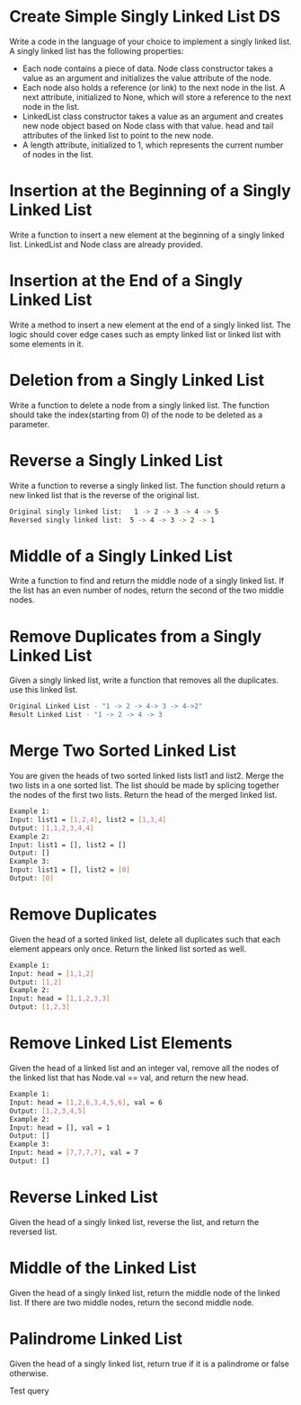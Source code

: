 # Create Simple Singly Linked List DS

Write a code in the language of your choice to implement a singly linked list. A singly linked list has the following properties:
* Each node contains a piece of data. Node class constructor  takes a value as an argument and initializes the value attribute of the node.
* Each node also holds a reference (or link) to the next node in the list. A  next attribute, initialized to None, which will store a reference to the next node in the list.
* LinkedList class constructor takes a value as an argument and creates new node object based on Node class with that value.
head and tail attributes of the linked list to point to the new node.
* A length attribute, initialized to 1, which represents the current number of nodes in the list.

# Insertion at the Beginning of a Singly Linked List

Write a function to insert a new element at the beginning of a singly linked list. LinkedList and Node class are already provided.

# Insertion at the End of a Singly Linked List

Write a method to insert a new element at the end of a singly linked list. The logic should cover edge cases such as empty linked list or linked list with some elements in it.

# Deletion from a Singly Linked List

Write a function to delete a node from a singly linked list. The function should take the index(starting from 0) of the node to be deleted as a parameter.

# Reverse a Singly Linked List

Write a function to reverse a singly linked list. The function should return a new linked list that is the reverse of the original list.

```sh
Original singly linked list:   1 -> 2 -> 3 -> 4 -> 5
Reversed singly linked list:  5 -> 4 -> 3 -> 2 -> 1
```

# Middle of a Singly Linked List

Write a function to find and return the middle node of a singly linked list. If the list has an even number of nodes, return the second of the two middle nodes.

# Remove Duplicates from a Singly Linked List

Given a singly linked list, write a function that removes all the duplicates. use this linked list.

```sh
Original Linked List - "1 -> 2 -> 4-> 3 -> 4->2"
Result Linked List - "1 -> 2 -> 4 -> 3
```

# Merge Two Sorted Linked List

You are given the heads of two sorted linked lists list1 and list2. 
Merge the two lists in a one sorted list. The list should be made by splicing together the nodes of the first two lists.
Return the head of the merged linked list.

```sh
Example 1: 
Input: list1 = [1,2,4], list2 = [1,3,4]
Output: [1,1,2,3,4,4]
Example 2:
Input: list1 = [], list2 = []
Output: []
Example 3: 
Input: list1 = [], list2 = [0]
Output: [0]
```

# Remove Duplicates

Given the head of a sorted linked list, delete all duplicates such that each element appears only once. Return the linked list sorted as well. 

```sh
Example 1:
Input: head = [1,1,2]
Output: [1,2]
Example 2:
Input: head = [1,1,2,3,3]
Output: [1,2,3]
```

# Remove Linked List Elements

Given the head of a linked list and an integer val, remove all the nodes of the linked list that has Node.val == val, and return the new head.

```sh
Example 1:
Input: head = [1,2,6,3,4,5,6], val = 6
Output: [1,2,3,4,5]
Example 2:
Input: head = [], val = 1
Output: []
Example 3:
Input: head = [7,7,7,7], val = 7
Output: []
```

# Reverse Linked List

Given the head of a singly linked list, reverse the list, and return the reversed list.

# Middle of the Linked List

Given the head of a singly linked list, return the middle node of the linked list.
If there are two middle nodes, return the second middle node.

# Palindrome Linked List

Given the head of a singly linked list, return true if it is a palindrome or false otherwise.

Test query